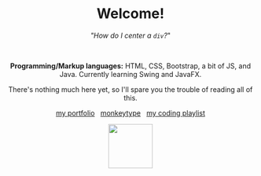 <h1 align=center>Welcome!</h1>
<p align=center><i>"How do I center a <code>div</code>?</i>"</p> 
<br>
<p align=center><b>Programming/Markup languages:</b> HTML, CSS, Bootstrap, a bit of JS, and Java. Currently learning Swing and JavaFX.</p>
<p align=center>There's nothing much here yet, so I'll spare you the trouble of reading all of this.</p>
<p align=center><a href="https://tidalhour.carrd.co/" id="">my portfolio</a>&nbsp;&nbsp;&nbsp;<a href="https://monkeytype.com/profile/tidalhour">monkeytype</a>&nbsp;&nbsp;&nbsp;<a href="https://music.youtube.com/playlist?list=PLqMGdgClgLHX73WlPcYtqsFfbwA6ICloB&si=geyKtDUp3hqEeA_9">my coding playlist</a></p>
<p align=center><img src="https://media.tenor.com/Gav8AArqfnIAAAAi/blahaj-bl%C3%A5haj.gif" width=auto height=90px></p>
